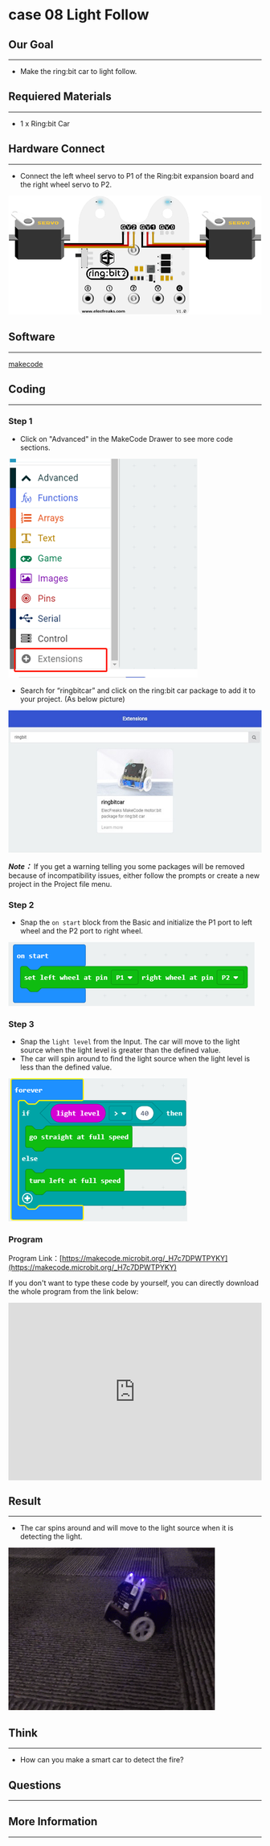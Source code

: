 # case 08 Light Follow 

## Our Goal
---

- Make the ring:bit car to light follow. 

## Requiered Materials
---

- 1 x Ring:bit Car

## Hardware Connect
---
- Connect the left wheel servo to P1 of the Ring:bit expansion board and the right wheel servo to P2.

![](./images/jBVHea8.png)

## Software
---
[makecode](https://makecode.microbit.org/#)
 

## Coding
---
### Step 1
- Click on "Advanced" in the MakeCode Drawer to see more code sections.

![](./images/2qCyzQ7.png)

- Search for “ringbitcar” and click on the ring:bit car package to add it to your project. (As below picture)

![](./images/1Wq2Mov.jpg)

***Note：*** If you get a warning telling you some packages will be removed because of incompatibility issues, either follow the prompts or create a new project in the Project file menu.

### Step 2

- Snap the `on start` block from the Basic and initialize the P1 port to left wheel and the P2 port to right wheel.

![](./images/RFccHpJ.png)

### Step 3

- Snap the `light level` from the Input. The car will move to the light source when the light level is greater than the defined value. 
- The car will spin around to find the light source when the light level is less than the defined value. 

![](./images/i1lAR3X.png)

### Program

Program Link：[https://makecode.microbit.org/_H7c7DPWTPYKY](https://makecode.microbit.org/_H7c7DPWTPYKY)

If you don't want to type these code by yourself, you can directly download the whole program from the link below:

<div style="position:relative;height:0;padding-bottom:70%;overflow:hidden;"><iframe style="position:absolute;top:0;left:0;width:100%;height:100%;" src="https://makecode.microbit.org/#pub:_H7c7DPWTPYKY" frameborder="0" sandbox="allow-popups allow-forms allow-scripts allow-same-origin"></iframe></div>  


## Result
---

- The car spins around and will move to the light source when it is detecting the light.

![](./images/ENMYgJm.gif)

## Think
---

- How can you make a smart car to detect the fire?

## Questions
---


## More Information   
---

